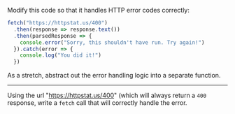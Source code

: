Modify this code so that it handles HTTP error codes correctly:

```js
fetch("https://httpstat.us/400")
  .then(response => response.text())
  .then(parsedResponse => {
    console.error("Sorry, this shouldn't have run. Try again!")
  }).catch(error => {
    console.log("You did it!")
  })
```

As a stretch, abstract out the error handling logic into a separate function.

---

Using the url "https://httpstat.us/400" (which will always return a `400` response, write a `fetch` call that will correctly handle the error.
